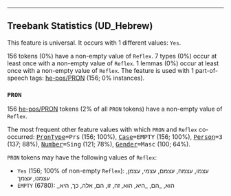 

--------------------------------------------------------------------------------

## Treebank Statistics (UD_Hebrew)

This feature is universal.
It occurs with 1 different values: `Yes`.

156 tokens (0%) have a non-empty value of `Reflex`.
7 types (0%) occur at least once with a non-empty value of `Reflex`.
1 lemmas (0%) occur at least once with a non-empty value of `Reflex`.
The feature is used with 1 part-of-speech tags: [he-pos/PRON]() (156; 0% instances).

### `PRON`

156 [he-pos/PRON]() tokens (2% of all `PRON` tokens) have a non-empty value of `Reflex`.

The most frequent other feature values with which `PRON` and `Reflex` co-occurred: <tt><a href="PronType.html">PronType</a>=Prs</tt> (156; 100%), <tt><a href="Case.html">Case</a>=EMPTY</tt> (156; 100%), <tt><a href="Person.html">Person</a>=3</tt> (137; 88%), <tt><a href="Number.html">Number</a>=Sing</tt> (121; 78%), <tt><a href="Gender.html">Gender</a>=Masc</tt> (100; 64%).

`PRON` tokens may have the following values of `Reflex`:

* `Yes` (156; 100% of non-empty `Reflex`): עצמו, עצמה, עצמם, עצמי, עצמן, עצמנו, עצמך
* `EMPTY` (6780): _הוא, _הם, _היא, הוא, זה, זו, הם, אלה, כך, היא

